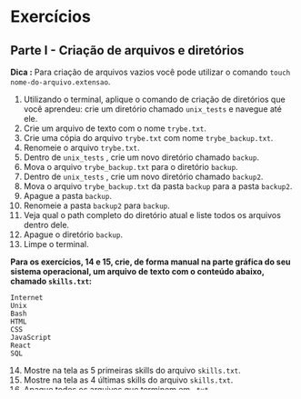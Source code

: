 # Exercícios

## Parte I - Criação de arquivos e diretórios

**Dica :** Para criação de arquivos vazios você pode utilizar o comando `touch nome-do-arquivo.extensao`.

1. Utilizando o terminal, aplique o comando de criação de diretórios que você aprendeu: crie um diretório chamado `unix_tests` e navegue até ele.
2. Crie um arquivo de texto com o nome `trybe.txt`.
3. Crie uma cópia do arquivo `trybe.txt` com nome `trybe_backup.txt`.
4. Renomeie o arquivo `trybe.txt`.
5. Dentro de `unix_tests` , crie um novo diretório chamado `backup`.
6. Mova o arquivo `trybe_backup.txt` para o diretório `backup`.
7. Dentro de `unix_tests` , crie um novo diretório chamado `backup2`.
8. Mova o arquivo `trybe_backup.txt` da pasta `backup` para a pasta `backup2`.
9. Apague a pasta `backup`.
10. Renomeie a pasta `backup2` para `backup`.
11. Veja qual o path completo do diretório atual e liste todos os arquivos dentro dele.
12. Apague o diretório `backup`.
13. Limpe o terminal.

**Para os exercícios, 14 e 15, crie, de forma manual na parte gráfica do seu sistema operacional, um arquivo de texto com o conteúdo abaixo, chamado `skills.txt`:**

```
Internet
Unix
Bash
HTML
CSS
JavaScript
React
SQL
```

14. Mostre na tela as 5 primeiras skills do arquivo `skills.txt`.
15. Mostre na tela as 4 últimas skills do arquivo `skills.txt`.
16. Apague todos os arquivos que terminem em `.txt`.

## Parte II - Manipulação & Busca

## De olho na dica 👀: Crie um novo diretório chamado `unix_tests_search` e navegue até ele.

Na pasta `unix_tests_search`, baixe um arquivo com os nomes de todos os países do mundo utilizando o comando `curl`. Conheça mais sobre esse comando nesse link.

```
mkdir `unix_tests_search`
cd `unix_tests_search`
curl -o countries.txt "https://gist.githubusercontent.com/kalinchernev/486393efcca01623b18d/raw/daa24c9fea66afb7d68f8d69f0c4b8eeb9406e83/countries"
```
1. Mostre todo o conteúdo do arquivo `countries.txt` na tela.
2. Mostre o conteúdo de `countries.txt`, página por página, até encontrar a Zambia.
3. Mostre novamente o conteúdo de `countries.txt` página por página, mas agora utilize um comando para buscar por `Zambia`.
4. Busque por `Brazil` no `countries.txt`.
5. Busque novamente por `brazil`, mas agora utilize o lower case e não considere letras maiúsculas ou minúsculas.

### De olho na dica 👀: Crie um novo arquivo chamado `phrases.txt` e adicione algumas frases à sua escolha. Não é necessário criar o arquivo pelo terminal.

6. Busque pelas frases que não contenham a palavra `fox`.
7. Conte o número de palavras do arquivo `phrases.txt`.
8. Conte o número de linhas do arquivo `phrases.txt`.

### De olho na dica 👀: Para contar o número de caracteres de um arquivo, não use `wc -c`, e sim `wc -m`.

9. Crie os arquivos `empty.tbt` e `empty.pdf`.
10. Liste todos os arquivos do diretório `unix_tests_search`.
11. Liste todos os arquivos que terminem com `txt`.
12. Liste todos os arquivos que terminem com `tbt` ou `txt`.
13. Acesse o manual do comando `ls`.

## Parte 3 - Comandos de input e output

1. Crie a pasta `unix_tests_skills` e navegue até ela.

2. Crie um arquivo de texto pelo terminal com o nome `skills2.txt` e adicione os valores `Internet, Unix e Bash`, cada um em sua linha.

3. Adicione mais 5 itens à sua lista de skills e, depois, imprima a lista ordenada no terminal.

4. Conte o número de linhas do arquivo `skills2.txt`.

5. Crie um arquivo chamado `top_skills.txt` usando o `skills2.txt`. Ele deve conter as 3 primeiras skills em ordem alfabética.

6. Crie um novo arquivo chamado `phrases2.txt` pelo terminal e adicione algumas frases de sua escolha.

7. Conte o número de linhas que contêm as letras `br`.

8. Conte o número de linhas que não contêm as letras `br`.

9. Adicione dois nomes de países ao final do arquivo `phrases2.txt`.

10. Crie um novo arquivo chamado `bunch_of_things.txt` com os conteúdos dos arquivos `phrases2.txt` e `countries.txt`.

11. Ordene o arquivo `bunch_of_things.txt`.